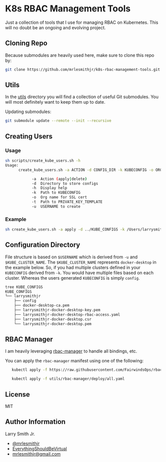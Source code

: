 # K8s RBAC Management Tools

Just a collection of tools that I use for managing RBAC on Kubernetes. This will
no doubt be an ongoing and evolving project.

## Cloning Repo

Because submodules are heavily used here, make sure to clone this repo by:

```bash
git clone https://github.com/mrlesmithjr/k8s-rbac-management-tools.git --recursive
```

## Utils

In the [utils](utils/) directory you will find a collection of useful Git
submodules. You will most definitely want to keep them up to date.

Updating submodules:

```bash
git submodule update --remote --init --recursive
```

## Creating Users

### Usage

```bash
sh scripts/create_kube_users.sh -h
Usage:
      create_kube_users.sh -a ACTION -d CONFIG_DIR -k KUBECONFIG -o ORG -t PRIVATE_KEY_TEMPLATE -u USERNAME

      		-a	Action (apply|delete)
      		-d	Directory to store configs
      		-h	Display help
      		-k	Path to KUBECONFIG
      		-o	Org name for SSL cert
      		-t	Path to PRIVATE_KEY_TEMPLATE
      		-u	USERNAME to create
```

### Example

```bash
sh create_kube_users.sh -a apply -d ../KUBE_CONFIGS -k /Users/larrysmithjr/.kube/config -o TEST -t private_key_template.json -u "$(whoami)"
```

## Configuration Directory

File structure is based on `$USERNAME` which is derived from `-u` and `$KUBE_CLUSTER_NAME`.
The `$KUBE_CLUSTER_NAME` represents `docker-desktop` in the example below. So,
if you had multiple clusters defined in your `KUBECONFIG` derived from `-k`. You
would have multiple files based on each cluster. Whereas the users generated
`KUBECONFIG` is simply `config`.

```bash
tree KUBE_CONFIGS
KUBE_CONFIGS
└── larrysmithjr
    ├── config
    ├── docker-desktop-ca.pem
    ├── larrysmithjr-docker-desktop-key.pem
    ├── larrysmithjr-docker-desktop-rbac-access.yaml
    ├── larrysmithjr-docker-desktop.csr
    └── larrysmithjr-docker-desktop.pem
```

## RBAC Manager

I am heavily leveraging [rbac-manager](https://github.com/FairwindsOps/rbac-manager)
to handle all bindings, etc.

You can apply the `rbac-manager` manifest using one of the following:

```bash
   kubectl apply -f https://raw.githubusercontent.com/FairwindsOps/rbac-manager/master/deploy/all.yaml
```

```bash
   kubectl apply -f utils/rbac-manager/deploy/all.yaml
```

## License

MIT

## Author Information

Larry Smith Jr.

- [@mrlesmithjr](https://www.twitter.com/mrlesmithjr)
- [EverythingShouldBeVirtual](http://everythingshouldbevirtual.com)
- [mrlesmithjr@gmail.com](mailto:mrlesmithjr@gmail.com)
